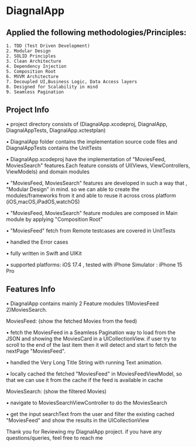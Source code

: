 # DiagnalApp

## Applied the following methodologies/Principles:
    1. TDD (Test Driven Development)
    2. Modular Design
    2. SOLID Principles
    3. Clean Architecture
    4. Dependency Injection
    5. Composition Root
    6. MVVM Architecture
    7. Decoupled UI,Business Logic, Data Access layers
    8. Designed for Scalability in mind  
    9. Seamless Pagination 

## Project Info 
•  project directory consists of (DiagnalApp.xcodeproj, DiagnalApp, DiagnalAppTests, DiagnalApp.xctestplan)

•  DiagnalApp folder contains the implementation source code files and DiagnalAppTests contains the UnitTests

•  DiagnalApp.xcodeproj have the implementation of "MoviesFeed, MoviesSearch" features.Each feature consists of UI(Views, ViewControllers, ViewModels) and domain modules

•  "MoviesFeed, MoviesSearch" features are developed in such a way that , "Modular Design" in mind. so we can able to create the modules/frameworks from it and able to reuse it across cross platform (iOS,macOS,iPadOS,watchOS)

•  "MoviesFeed, MoviesSearch" feature modules are composed in Main module by applying "Composition Root" 

•  "MoviesFeed" fetch from Remote testcases are covered in UnitTests

•  handled the Error cases 

•  fully written in Swift and UIKit

•  supported platforms: iOS 17.4 , tested with iPhone Simulator : iPhone 15 Pro 
 
## Features Info 
•  DiagnalApp contains mainly 2 Feature modules 1)MoviesFeed 2)MoviesSearch.

MoviesFeed: (show the fetched Movies from the feed)

•  fetch the MoviesFeed in a Seamless Pagination way to load from the JSON and showing the MoviesCard in a UICollectionView. if user try to scroll to the end of the last item then it will detect and start to fetch the nextPage "MoviesFeed".

•  handled the Very Long Title String with running Text animation.

•  locally cached the fetched "MoviesFeed" in MoviesFeedViewModel, so that we can use it from the cache if the feed is available in cache

MoviesSearch: (show the filtered Movies)

•  navigate to MoviesSearchViewController to do the MoviesSearch

•  get the input searchText from the user and filter the existing cached "MoviesFeed" and show the results in the UICollectionView

Thank you for Reviewing my DiagnalApp project. if you have any questions/queries, feel free to reach me




